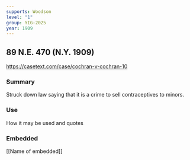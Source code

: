```yaml
---
supports: Woodson
level: "1"
group: YIG-2025
year: 1909
---
```

## 89 N.E. 470 (N.Y. 1909)

https://casetext.com/case/cochran-v-cochran-10

### Summary

Struck down law saying that it is a crime to sell contraceptives to minors.

### Use

How it may be used and quotes

### Embedded

[[Name of embedded]]